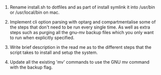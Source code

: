 1) Rename install.sh to dotfiles and as part of install symlink it into /usr/bin 
or /usr/local/bin on mac.

2) Implement cli option parsing with optarg and compartmentalise some of the 
steps that don't need to be run every single time. As well as extra steps such 
as purging all the gnu-mv backup files which you only want to run when 
explicitly specified. 

3) Write brief description in the read me as to the different steps that the 
script takes to install and setup the system. 

3) Update all the existing 'mv' commands to use the GNU mv command with the 
backup flag. 
